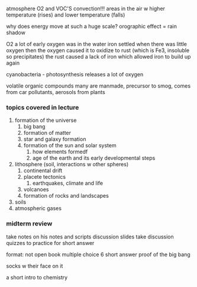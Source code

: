 
atmosphere
O2 and VOC'S
convection!!! 
	areas in the air w higher temperature (rises) and lower temperature (falls)
	
why does energy move at such a huge scale?
orographic effect = rain shadow


O2
a lot of early oxygen was in the water
iron settled when there was little oxygen
then the oxygen caused it to oxidize to rust (which is Fe3, insoluble so precipitates)
the rust caused a lack of iron which allowed iron to build up again

cyanobacteria - photosynthesis releases a lot of oxygen


volatile organic compounds
many are manmade, precursor to smog, comes from car pollutants, aerosols from plants


### topics covered in lecture
1. formation of the universe
	1. big bang
	2. formation of matter
	3. star and galaxy formation
	4. formation of the sun and solar system 
		1. how elements formedf
		2. age of the earth and its early developmental steps
2. lithosphere (soil, interactions w other spheres)
	1. continental drift
	2. placete tectonics
		1. earthquakes, climate and life
	3. volcanoes
	4. formation of rocks and landscapes
3. soils
4. atmospheric gases

### midterm review
take notes on 
	his notes and scripts
	discussion slides
take discussion quizzes to practice for short answer


format:
not open book
multiple choice
6 short answer
	proof of the big bang


socks w their face on it







a short intro to chemistry

